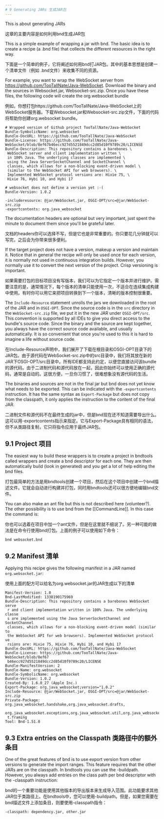 ```yaml
---
# 9 Generating JARs 生成JAR包
---
```


This is about generating JARs

这章的主要内容是如何利用bnd生成JAR包

This is a simple example of wrapping a jar with bnd. The basic idea is to create a recipe (a .bnd file) that collects the different resources in the right way.

下面是一个简单的例子，它将阐述如何用bnd打JAR包。其中的基本思想是创建一个清单文件（例如 .bnd文件）来收集不同的资源。

For example, you want to wrap the WebSocket server from https://github.com/TooTallNate/Java-WebSocket. Download the binary and the sources in Websocket.jar, Websocket-src.zip. Once you have these files, the following code will create the org.websocket bundle

例如，你想打包https://github.com/TooTallNate/Java-WebSocket上的WebSocket服务器。下载Websocket.jar和Websocket-src.zip文件，下面的代码将帮助你创建org.websocket bundle。



    # Wrapped version of Github project TooTallNate/Java-WebSocket
    Bundle-SymbolicName: org.websocket
    Bundle-DocURL: https://github.com/TooTallNate/Java-WebSocket
    Bundle-License: https://github.com/TooTallNate/Java-WebSocket/blob/8ef67b46ecc927d5521849dcc2d85d10f9789c20/LICENSE
    Bundle-Description: This repository contains a barebones \ 
     WebSocket server and client implementation written \ 
     in 100% Java. The underlying classes are implemented \ 
     using the Java ServerSocketChannel and SocketChannel \ 
     classes, which allows for a non-blocking event-driven model \ 
     (similar to the WebSocket API for web browsers). \ 
     Implemented WebSocket protocol versions are: Hixie 75, \ 
     Hixie 76, Hybi 10, and Hybi 17

    # websocket does not define a version yet :-(
    Bundle-Version: 1.0.2

    -includeresource: @jar/WebSocket.jar, OSGI-OPT/src=@jar/WebSocket-src.zip
    -exportcontents: org.java_websocket


The documentation headers are optional but very important, just spent the minute to document them since you'll be grateful later.


文档的headers你可以选择不写，但是它也是非常重要的。你只要花几分钟就可以写完，之后会为你带来很多便利。

If the target project does not have a version, makeup a version and maintain it. Notice that in general the recipe will only be used once for each version, it is normally not used in continuous integration builds. However, you normally use it to convert the next version of the project. Crisp versioning is important.

如果需要打包的目标项目没有写版本，我们可以为它指定一个版本并进行维护。需要注意的是，通常情况下，每个版本的清单只能使用一次，不适合在连续集成构建中使用。有时你可以用它来把项目转换到下一个版本，清晰的版本控制很重要。

The `Include-Resource` statement unrolls the jars we downloaded in the root of the JAR and in `OSGI-OPT`. Since the source code is in the `src` directory in the  `WebSocket-src.zip` file, we put it in the new JAR under `OSGI-OPT/src`. This convention is supported by all IDEs to give you direct access to the bundle's source code. Since the binary and the source are kept together, you always have the correct source code available, and usually automatically. It is so convenient that once you're used to this it is hard to imagine a life without source code.

在Include-Resource声明中，我们展开了下载在根目录和OSGI-OPT目录下的JAR包。由于源代码在WebSocket-src.zip中的src目录中，我们将其放在新的JAR下OSGI-OPT/src目录中。所有IDE都支持此约定，以便您直接访问该bundle的源代码。由于二进制代码和源代码放在一起，因此你始终可以使用正确的源代码，通常是自动的。这很方便，一旦你习惯了，很难想象没有源代码的生活。

The binaries and sources are not in the final jar but bnd does not yet know what needs to be exported. This can be indicated with the `-exportcontents` instruction. It has the same syntax as `Export-Package` but does not copy from the classpath, it only applies the instruction to the content of the final JAR.

二进制文件和源代码不在最终生成的jar中，但是bnd现在还不知道需要导出什么。这可以用-exportcontents指示来指定。它与Export-Package具有相同的语法，但不从类路径复制，它只将指令应用于最终JAR包。



## 9.1 Project 项目
The easiest way to build these wrappers is to create a project in bndtools called wrappers and create a bnd descriptor for each one. They are then automatically build (look in generated) and you get a lot of help editing the bnd files.

打包最简单的方法是用bndtools创建一个项目，然后在这个项目中创建一个bnd描述文件。它就会自动进行构建并打包，同时用bndtools还可以很方便地编辑bnd文件。

You can also make an ant file but this is not described here (volunteer?). The other possibility is to use bnd from the [[CommandLine]]. In this case the command is:

你也可以选着在项目中加一个ant文件，但是在这里就不细说了。另一种可能的做法是在命令行使用bnd打包。上面的例子可以使用如下命令：

    bnd websocket.bnd

## 9.2 Manifest 清单
Applying this recipe gives the following manifest in a JAR named `org.websocket.jar`:

使用上面的配方可以给名为org.websocket.jar的JAR生成以下的清单

    Manifest-Version: 1.0
    Bnd-LastModified: 1338190175969
    Bundle-Description: This repository contains a barebones WebSocket serve
     r and client implementation written in 100% Java. The underlying classe
     s are implemented using the Java ServerSocketChannel and SocketChannel 
     classes, which allows for a non-blocking event-driven model (similar to
     the WebSocket API for web browsers). Implemented WebSocket protocol ve
     rsions are: Hixie 75, Hixie 76, Hybi 10, and Hybi 17
    Bundle-DocURL: https://github.com/TooTallNate/Java-WebSocket
    Bundle-License: https://github.com/TooTallNate/Java-WebSocket/blob/8ef67
     b46ecc927d5521849dcc2d85d10f9789c20/LICENSE
    Bundle-ManifestVersion: 2
    Bundle-Name: org.websocket
    Bundle-SymbolicName: org.websocket
    Bundle-Version: 1.0.2
    Created-By: 1.6.0_27 (Apple Inc.)
    Export-Package: org.java_websocket;version="1.0.2"
    Include-Resource: @jar/WebSocket.jar, OSGI-OPT/src=@jar/WebSocket-src.zip
    Private-Package: org.java_websocket.handshake,org.java_websocket.drafts,
     org.java_websocket.exceptions,org.java_websocket.util,org.java_websocke
     t.framing
    Tool: Bnd-1.51.0

## 9.3 Extra entries on the Classpath 类路径中的额外条目
One of the great features of bnd is to use export version from other versions to generate the import ranges. This feature requires that the other JARs are on the classpath. In bndtools you can use the -buildpath. However, you always add entries on the class path per bnd descriptor with the -classpath instruction:

bnd的一个重要功能是使用其他版本的导出版本来生成导入范围。此功能要求其他JAR位于类路径上。在bndtools中，您可以使用-buildpath。但是，如果您需要在bnd描述文件上添加条目，则要使用-classpath指令：

    -classpath: dependency.jar, other.jar


